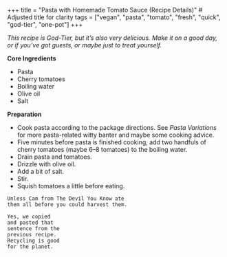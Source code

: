 +++
title = "Pasta with Homemade Tomato Sauce (Recipe Details)" # Adjusted title for clarity
tags = ["vegan", "pasta", "tomato", "fresh", "quick", "god-tier", "one-pot"]
+++

_This recipe is God-Tier, but it’s also very delicious. Make it on a good day, or if you’ve got guests, or maybe just to treat yourself._

**Core Ingredients**
- Pasta
- Cherry tomatoes
- Boiling water
- Olive oil
- Salt

**Preparation**
- Cook pasta according to the package directions. See _Pasta Variations_ for more pasta-related witty banter and maybe some cooking advice.
- Five minutes before pasta is finished cooking, add two handfuls of cherry tomatoes (maybe 6–8 tomatoes) to the boiling water.
- Drain pasta and tomatoes.
- Drizzle with olive oil.
- Add a bit of salt.
- Stir.
- Squish tomatoes a little before eating.

```
Unless Cam from The Devil You Know ate
them all before you could harvest them.
```
```
Yes, we copied
and pasted that
sentence from the
previous recipe.
Recycling is good
for the planet.
```